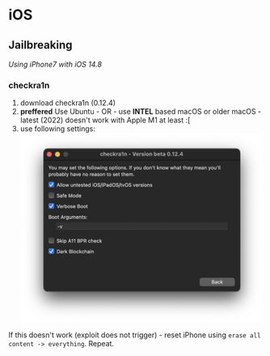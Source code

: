 # iOS

## Jailbreaking

*Using iPhone7 with iOS 14.8*

### checkra1n
1. download checkra1n (0.12.4)
1. **preffered** Use Ubuntu - OR - use **INTEL** based macOS or older macOS - latest (2022) doesn't work with Apple M1 at least :[
1. use following settings: ![testing](cr.png)

If this doesn't work (exploit does not trigger) - reset iPhone using `erase all content -> everything`. Repeat.
